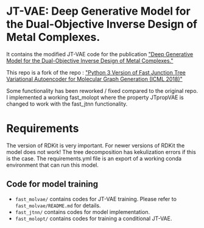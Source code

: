 # JT-VAE: Deep Generative Model for the Dual-Objective Inverse Design of Metal Complexes.

It contains the modified JT-VAE code for the publication ["Deep Generative Model for the Dual-Objective Inverse Design of Metal Complexes."](https://doi.org/10.26434/chemrxiv-2024-mzs7b)

This repo is a fork of the repo : ["Python 3 Version of Fast Junction Tree Variational Autoencoder for Molecular Graph Generation (ICML 2018)"](https://github.com/Bibyutatsu/FastJTNNpy3)

Some functionality has been reworked / fixed compared to the original repo. I implemented a working fast_molopt where the property JTpropVAE is changed to work with the fast_jtnn functionality.

# Requirements

The version of RDKit is very important. For newer versions of RDKit the model does not work!
The tree decomposition has kekulization errors if this is the case.
The requirements.yml file is an export of a working conda environment that can run this model.

## Code for model training

- `fast_molvae/` contains codes for JT-VAE training. Please refer to `fast_molvae/README.md` for details.
- `fast_jtnn/` contains codes for model implementation.
- `fast_molopt/` contains codes for training a conditional JT-VAE.
